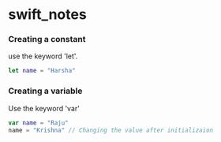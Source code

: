 # swift_notes

### Creating a constant
use the keyword 'let'.
```swift
let name = "Harsha"
```




### Creating a variable
Use the keyword 'var'
```swift
var name = "Raju"
name = "Krishna" // Changing the value after initializaion
```
